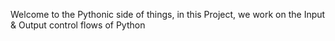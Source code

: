 Welcome to the Pythonic side of things, in this Project, we work on the Input & Output control flows of Python
